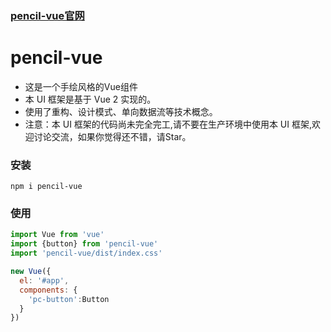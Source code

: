 ### [pencil-vue官网](https://qq919006380.github.io/pencil-vue/)

# pencil-vue
- 这是一个手绘风格的Vue组件
- 本 UI 框架是基于 Vue 2 实现的。
- 使用了重构、设计模式、单向数据流等技术概念。
- 注意：本 UI 框架的代码尚未完全完工,请不要在生产环境中使用本 UI 框架,欢迎讨论交流，如果你觉得还不错，请Star。

### 安装
`npm i pencil-vue`

### 使用
```javascript
import Vue from 'vue'
import {button} from 'pencil-vue'
import 'pencil-vue/dist/index.css'

new Vue({
  el: '#app',
  components: {
    'pc-button':Button
  }
})
```